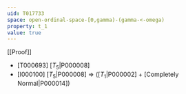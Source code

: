 ```yaml
---
uid: T017733
space: open-ordinal-space-[0,gamma)-(gamma-<-omega)
property: t_1
value: true
---
```

[[Proof]]

* [T000693] [$T_5$|P000008]
* [I000100] [$T_5$|P000008] => ([$T_1$|P000002] + [Completely Normal|P000014])

